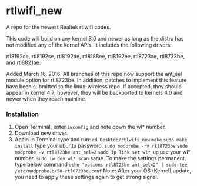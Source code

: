 rtlwifi_new
===========

A repo for the newest Realtek rtlwifi codes.

This code will build on any kernel 3.0 and newer as long as the distro has not modified
any of the kernel APIs. It includes the following drivers:

rtl8192ce, rtl8192se, rtl8192de, rtl8188ee, rtl8192ee, rtl8723ae, rtl8723be, and rtl8821ae.

Added March 16, 2016: All branches of this repo now support the ant_sel module option
for rtl8723be. In addition, patches to implement this feature have been submitted
to the linux-wireless repo. If accepted, they should appear in kernel 4.7; however,
they will be backported to kernels 4.0 and newer when they reach mainline.

### Installation
1. Open Terminal, enter
`iwconfig`
and note down the wl* number.
2. Download new driver.
3. Again in Terminal type and run:
`cd Desktop/rtlwifi_new`
`make`
`sudo make install` type your ubuntu password.
`sudo modprobe -rv rtl8723be`
`sudo modprobe -v rtl8723be ant_sel=2`
`sudo ip link set wl* up` use your wl* number.
`sudo iw dev wl* scan` same.
To make the settings permanent, type below command
`echo "options rtl8723be ant_sel=2" | sudo tee /etc/modprobe.d/50-rtl8723be.conf`
Note: After your OS (Kernel) update, you need to apply these settings again to get strong signal.

